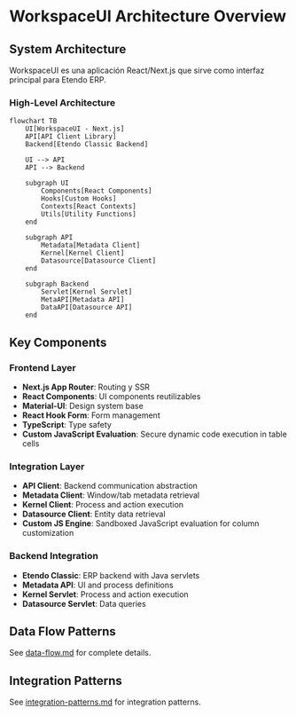 # WorkspaceUI Architecture Overview

## System Architecture

WorkspaceUI es una aplicación React/Next.js que sirve como interfaz principal para Etendo ERP.

### High-Level Architecture

```mermaid
flowchart TB
    UI[WorkspaceUI - Next.js]
    API[API Client Library]
    Backend[Etendo Classic Backend]
    
    UI --> API
    API --> Backend
    
    subgraph UI
        Components[React Components]
        Hooks[Custom Hooks]
        Contexts[React Contexts]
        Utils[Utility Functions]
    end
    
    subgraph API
        Metadata[Metadata Client]
        Kernel[Kernel Client]
        Datasource[Datasource Client]
    end
    
    subgraph Backend
        Servlet[Kernel Servlet]
        MetaAPI[Metadata API]
        DataAPI[Datasource API]
    end
```

## Key Components

### Frontend Layer
- **Next.js App Router**: Routing y SSR
- **React Components**: UI components reutilizables
- **Material-UI**: Design system base
- **React Hook Form**: Form management
- **TypeScript**: Type safety
- **Custom JavaScript Evaluation**: Secure dynamic code execution in table cells

### Integration Layer  
- **API Client**: Backend communication abstraction
- **Metadata Client**: Window/tab metadata retrieval
- **Kernel Client**: Process and action execution
- **Datasource Client**: Entity data retrieval
- **Custom JS Engine**: Sandboxed JavaScript evaluation for column customization

### Backend Integration
- **Etendo Classic**: ERP backend with Java servlets
- **Metadata API**: UI and process definitions
- **Kernel Servlet**: Process and action execution
- **Datasource Servlet**: Data queries

## Data Flow Patterns

See [data-flow.md](./data-flow.md) for complete details.

## Integration Patterns

See [integration-patterns.md](./integration-patterns.md) for integration patterns.